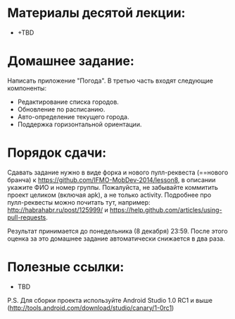 Материалы десятой лекции:
=======
 - +TBD

Домашнее задание:
=======
Написать приложение "Погода". В третью часть входят следующие компоненты:

 - Редактирование списка городов.
 - Обновление по расписанию.
 - Авто-определение текущего города.
 - Поддержка горизонтальной ориентации.

Порядок сдачи:
=======
Сдавать задание нужно в виде форка и нового пулл-реквеста (==нового бранча) к https://github.com/IFMO-MobDev-2014/lesson8, в описании укажите ФИО и номер группы.
Пожалуйста, не забывайте коммитить проект целиком (включая apk), а не только activity.
Подробнее про пулл-реквесты можно почитать тут, например: http://habrahabr.ru/post/125999/ и https://help.github.com/articles/using-pull-requests.

Результат принимается до понедельника (8 декабря) 23:59. После этого оценка за это домашнее задание автоматически снижается в два раза.

Полезные ссылки:
=======
 - TBD

P.S. Для сборки проекта используйте Android Studio 1.0 RC1 и выше (http://tools.android.com/download/studio/canary/1-0rc1)

